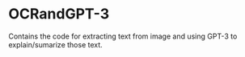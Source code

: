 # OCRandGPT-3
Contains the code for extracting text from image and using GPT-3 to explain/sumarize those text.
